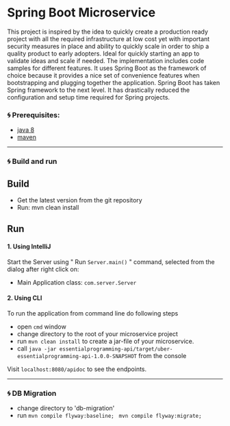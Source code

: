 # Spring Boot Microservice

This project is inspired by the idea to quickly create a production ready project with all the required infrastructure at low cost yet with important security measures in place and ability to quickly scale in order to ship a quality product to early adopters. Ideal for quickly starting an app to validate ideas and scale if needed. The implementation includes code samples for different features. It uses Spring Boot as the framework of choice because it provides a nice set of convenience features when bootstrapping and plugging together the application. Spring Boot has taken Spring framework to the next level. It has drastically reduced the configuration and setup time required for Spring projects. 

### 🌀 Prerequisites:


* [java 8](http://www.oracle.com/technetwork/java/javase/downloads/index.html)
* [maven](https://maven.apache.org/)
---------------
### 🌀 Build and run

Build
---------------
* Get the latest version from the git repository
* Run: mvn clean install


Run
---------------
#### 1. Using IntelliJ
Start the Server using  " Run `Server.main()` " command, selected from the dialog after right click on:
- Main Application class: `com.server.Server`

#### 2. Using CLI
To run the application from command line do following steps
- open `cmd` window
- change directory to the root of your microservice project
- run `mvn clean install` to create a jar-file of your microservice.
- call `java -jar essentialprogramming-api/target/uber-essentialprogramming-api-1.0.0-SNAPSHOT` from the console

Visit `localhost:8080/apidoc` to see the endpoints.

---------------
### 🌀 DB Migration
- change directory to 'db-migration'
- run
`mvn compile flyway:baseline; `
`mvn compile flyway:migrate; `
